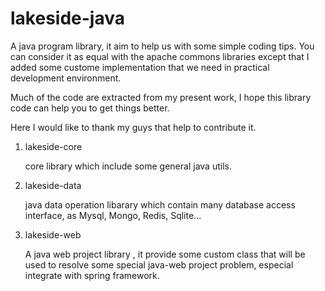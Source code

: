 
lakeside-java
=============

A java program library, it aim to help us with some simple coding tips. You can consider it as equal with 
the apache commons libraries except that I added some custome implementation that we need in practical 
development environment.

Much of the code are extracted from my present work, I hope this library code can help you to get things better.

Here I would like to thank my guys that help to contribute it.


1. lakeside-core

    core library which include some general java utils.

2. lakeside-data

    java data operation libarary which contain many database access interface, as Mysql, Mongo, Redis, Sqlite...

3. lakeside-web

    A java web project library , it provide some custom class that will be used to resolve some special java-web project 
problem, especial integrate with spring framework.
</pre></body></html>